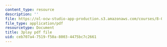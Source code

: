 ```yaml
---
content_type: resource
description: ''
file: https://ol-ocw-studio-app-production.s3.amazonaws.com/courses/8-04-quantum-physics-i-spring-2016/ceb707a47519f50a80034475bc7c2661_d4skxu7MpFI.pdf
file_type: application/pdf
resourcetype: Document
title: 3play pdf file
uid: ceb707a4-7519-f50a-8003-4475bc7c2661
---
```

